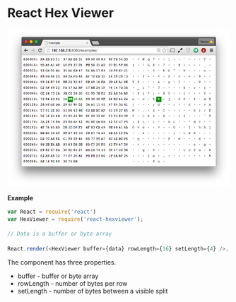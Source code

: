 React Hex Viewer
================

![Screenshot](/images/ss.png)

**Example**
```javascript
var React = require('react')
var HexViewer = require('react-hexviewer');

// Data is a buffer or byte array

React.render(<HexViewer buffer={data} rowLength={16} setLength={4} />, document.body);
```

The component has three properties.

* buffer - buffer or byte array
* rowLength - number of bytes per row
* setLength - number of bytes between a visible split
